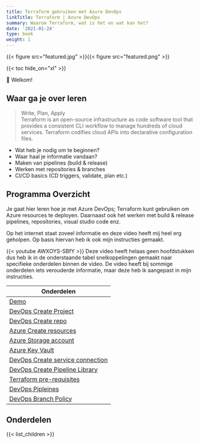 ```yaml
---
title: Terraform gebruiken met Azure DevOps
linkTitle: Terraform | Azure DevOps
summary: Waarom Terraform, wat is het en wat kan het?
date: '2021-01-24'
type: book
weight: 1
---
```


{{< figure src="featured.jpg" >}}{{< figure src="featured.png" >}}

{{< toc hide_on="xl" >}}

👋 Welkom!
## Waar ga je over leren

> Write, Plan, Apply<br>
Terraform is an open-source infrastructure as code software tool that provides a consistent CLI workflow to manage hundreds of cloud services. Terraform codifies cloud APIs into declarative configuration files.

- Wat heb je nodig om te beginnen?
- Waar haal je informatie vandaan?
- Maken van pipelines (build & release)
- Werken met repositories & branches
- CI/CD basics (CD triggers, validate, plan etc.)

## Programma Overzicht
Je gaat hier leren hoe je met Azure DevOps; Terraform kunt gebruiken om Azure resources te deployen. Daarnaast ook het werken met build & release pipelines, repositories, visual studio code enz.

Op het internet staat zoveel informatie en deze video heeft mij heel erg geholpen. Op basis hiervan heb ik ook mijn instructies gemaakt.

{{< youtube AWXOYS-SBfY >}}
Deze video heeft helaas geen hoofdstukken dus heb ik in de onderstaande tabel snelkoppelingen gemaakt naar specifieke onderdelen binnen de video. De video heeft bij sommige onderdelen iets verouderde informatie, maar deze heb ik aangepast in mijn instructies.

| Onderdelen |
|--|
| [Demo](https://youtu.be/AWXOYS-SBfY?t=39) |
| [DevOps Create Project](https://youtu.be/AWXOYS-SBfY?t=895) |
| [DevOps Create repo](https://youtu.be/AWXOYS-SBfY?t=972) |
| [Azure Create resources](https://youtu.be/AWXOYS-SBfY?t=1207)
| [Azure Storage account](https://youtu.be/AWXOYS-SBfY?t=1346) |
| [Azure Key Vault](https://youtu.be/AWXOYS-SBfY?t=1451) |
| [DevOps Create service connection](https://youtu.be/AWXOYS-SBfY?t=1731) |
| [DevOps Create Pipeline Library](https://youtu.be/AWXOYS-SBfY?t=2353) |
| [Terraform pre-requisites](https://youtu.be/AWXOYS-SBfY?t=2510) |
| [DevOps Pipleines](https://youtu.be/AWXOYS-SBfY?t=2930) |
| [DevOps Branch Policy](https://youtu.be/AWXOYS-SBfY) |

## Onderdelen

{{< list_children >}}